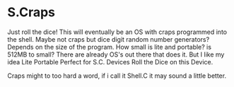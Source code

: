 # S.Craps

Just roll the dice!
This will eventually be an OS with craps programmed into the shell.
Maybe not craps but dice digit random number generators?
Depends on the size of the program.
How small is lite and portable?
is 512MB to small?
There are already OS's out there that does it.
But I like my idea
Lite Portable Perfect for S.C. Devices
Roll the Dice on this Device.

Craps might to too hard a word, if i call it Shell.C it may sound a little better.

